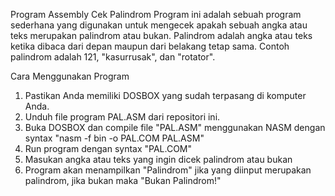 Program Assembly Cek Palindrom
Program ini adalah sebuah program sederhana yang digunakan untuk mengecek apakah sebuah angka atau teks merupakan palindrom atau bukan. Palindrom adalah angka atau teks ketika dibaca dari depan maupun dari belakang tetap sama. Contoh palindrom adalah 121, "kasurrusak", dan "rotator".

Cara Menggunakan Program
1. Pastikan Anda memiliki DOSBOX yang sudah terpasang di komputer Anda.
2. Unduh file program PAL.ASM dari repositori ini.
3. Buka DOSBOX dan compile file "PAL.ASM" menggunakan NASM dengan syntax "nasm -f bin -o PAL.COM PAL.ASM"
4. Run program dengan syntax "PAL.COM"
5. Masukan angka atau teks yang ingin dicek palindrom atau bukan
6. Program akan menampilkan "Palindrom" jika yang diinput merupakan palindrom, jika bukan maka "Bukan Palindrom!"
